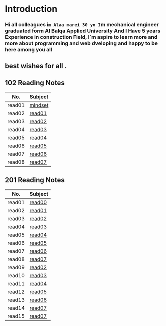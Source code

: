 # Introduction
### Hi all colleagues i`m Alaa marei 30 yo I`m mechanical engineer graduated form Al Balqa Applied University And I Have 5 years Experience in   construction Field, I`m aspire to learn more and more about programming and web dveloping and happy to be here among you all
## best wishes for all .



## 102 Reading Notes    
|No. | Subject |  
|-------|----|  
|read01 |[mindset](mindset)|  
|read02 |[read01](read01)|  
|read03|[read02](read02)|  
|read04|[read03](read03)|
|read05|[read04](read04)|
|read06|[read05](read05)|
|read07|[read06](read06)|
|read08|[read07](read07)|



## 201 Reading Notes    
|No. | Subject |  
|-------|----|  
|read01 |[read00](read01)|  
|read02 |[read01](read02)|  
|read03|[read02](read03)|  
|read04|[read03](read04)|
|read05|[read04](read05)|
|read06|[read05](read06)|
|read07|[read06](read07)|
|read08|[read07](read08)|
|read09|[read02](read09)|  
|read10|[read03](read10)|
|read11|[read04](read11)|
|read12|[read05](read12)|
|read13|[read06](read13)|
|read14|[read07](read14)|
|read15|[read07](read15)|
